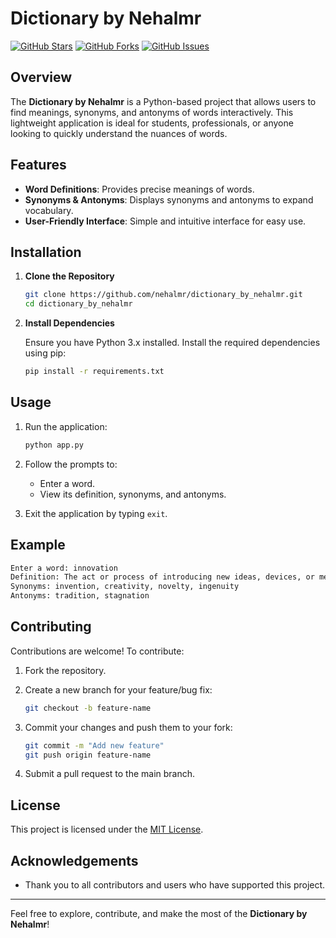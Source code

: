 # Dictionary by Nehalmr

[![GitHub Stars](https://img.shields.io/github/stars/nehalmr/dictionary_by_nehalmr.svg)](https://github.com/nehalmr/dictionary_by_nehalmr/stargazers)
[![GitHub Forks](https://img.shields.io/github/forks/nehalmr/dictionary_by_nehalmr.svg)](https://github.com/nehalmr/dictionary_by_nehalmr/network/members)
[![GitHub Issues](https://img.shields.io/github/issues/nehalmr/dictionary_by_nehalmr.svg)](https://github.com/nehalmr/dictionary_by_nehalmr/issues)

## Overview
The **Dictionary by Nehalmr** is a Python-based project that allows users to find meanings, synonyms, and antonyms of words interactively. This lightweight application is ideal for students, professionals, or anyone looking to quickly understand the nuances of words.

## Features
- **Word Definitions**: Provides precise meanings of words.
- **Synonyms & Antonyms**: Displays synonyms and antonyms to expand vocabulary.
- **User-Friendly Interface**: Simple and intuitive interface for easy use.

## Installation

1. **Clone the Repository**

   ```bash
   git clone https://github.com/nehalmr/dictionary_by_nehalmr.git
   cd dictionary_by_nehalmr
   ```

2. **Install Dependencies**

   Ensure you have Python 3.x installed. Install the required dependencies using pip:

   ```bash
   pip install -r requirements.txt
   ```

## Usage

1. Run the application:

   ```bash
   python app.py
   ```

2. Follow the prompts to:
   - Enter a word.
   - View its definition, synonyms, and antonyms.

3. Exit the application by typing `exit`.

## Example

```bash
Enter a word: innovation
Definition: The act or process of introducing new ideas, devices, or methods.
Synonyms: invention, creativity, novelty, ingenuity
Antonyms: tradition, stagnation
```

## Contributing

Contributions are welcome! To contribute:

1. Fork the repository.
2. Create a new branch for your feature/bug fix:

   ```bash
   git checkout -b feature-name
   ```

3. Commit your changes and push them to your fork:

   ```bash
   git commit -m "Add new feature"
   git push origin feature-name
   ```

4. Submit a pull request to the main branch.

## License

This project is licensed under the [MIT License](LICENSE).

## Acknowledgements
- Thank you to all contributors and users who have supported this project.

---

Feel free to explore, contribute, and make the most of the **Dictionary by Nehalmr**!
